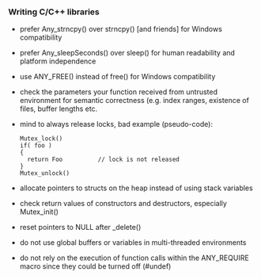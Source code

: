 ### Writing C/C++ libraries

* prefer Any_strncpy() over strncpy() [and friends] for Windows compatibility

* prefer Any_sleepSeconds() over sleep() for human readability and platform independence

* use ANY_FREE() instead of free() for Windows compatibility

*  check the parameters your function received from untrusted environment for semantic correctness (e.g. index ranges, existence of files, buffer lengths etc.

* mind to always release locks, bad example (pseudo-code):

      Mutex_lock()
      if( foo )
      {
        return Foo          // lock is not released
      }
      Mutex_unlock()
    
        
* allocate pointers to structs on the heap instead of using stack variables

* check return values of constructors and destructors, especially Mutex_init()

* reset pointers to NULL after _delete()

* do not use global buffers or variables in multi-threaded environments

* do not rely on the execution of function calls within the ANY_REQUIRE macro since they could be turned off (#undef)


